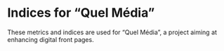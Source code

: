 # Indices for “Quel Média”

These metrics and indices are used for “Quel Média”, a project aiming at enhancing digital front pages.

